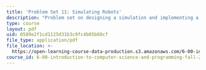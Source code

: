 ```yaml
---
title: 'Problem Set 11: Simulating Robots'
description: "Problem set on designing a simulation and implementing a program that uses classes. \r\n"
type: course
layout: pdf
uid: 0589e2f1cd1125d31b3c9fc4b05b60cf
file_type: application/pdf
file_location: >-
  https://open-learning-course-data-production.s3.amazonaws.com/6-00-introduction-to-computer-science-and-programming-fall-2008/0589e2f1cd1125d31b3c9fc4b05b60cf_pset11.pdf
course_id: 6-00-introduction-to-computer-science-and-programming-fall-2008
---
```

